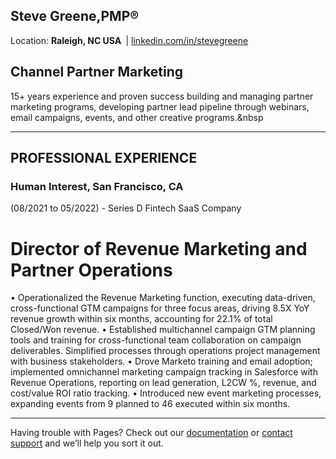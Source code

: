 ## Steve Greene,PMP&reg;&nbsp;
Location: <b>Raleigh, NC USA&nbsp;</b> | <a href="https://www.linkedin.com/in/stevegreene/">linkedin.com/in/stevegreene</a>

## Channel Partner Marketing

15+ years experience and proven success building and managing partner marketing programs, developing partner lead pipeline through webinars, email campaigns, events, and other creative programs.&nbsp
<p></p>
<hr>
<p paraeid="{167e8fe1-fe30-48ea-9e21-31033872ace7}{168}" paraid="479438528" style="text-align: center;"><h2><strong>PROFESSIONAL EXPERIENCE&nbsp;</strong></p></h2>

### Human Interest, San Francisco, CA
(08/2021 to 05/2022) - Series D Fintech SaaS Company 
# Director of Revenue Marketing and Partner Operations
•	Operationalized the Revenue Marketing function, executing data-driven, cross-functional GTM campaigns for three focus areas, driving 8.5X YoY revenue growth within six months, accounting for 22.1% of total Closed/Won revenue.
•	Established multichannel campaign GTM planning tools and training for cross-functional team collaboration on campaign deliverables. Simplified processes through operations project management with business stakeholders.
•	Drove Marketo training and email adoption; implemented omnichannel marketing campaign tracking in Salesforce with Revenue Operations, reporting on lead generation, L2CW %, revenue, and cost/value ROI ratio tracking.
•	Introduced new event marketing processes, expanding events from 9 planned to 46 executed within six months.
<hr>


Having trouble with Pages? Check out our [documentation](https://docs.github.com/categories/github-pages-basics/) or [contact support](https://support.github.com/contact) and we’ll help you sort it out.

